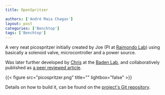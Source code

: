 ```yaml
---
title: OpenSpritzer

authors: ['André Maia Chagas']
layout: post
categories: ['Benchtop']
tags: ['Benchtop']
---
```



A very neat picospritzer initially created by Joe (PI at [Raimondo Lab](http://raimondolab.com/)) using basically a solenoid valve, microcontroller and a power source.

Was later further developed by [Chris](https://chrisjforman.com/) at the [Baden Lab](badenlab.org), and collaboratively published as [a peer reviewed article](https://www.nature.com/articles/s41598-017-02301-2).

{{< figure src="picospritzer.png" title="" lightbox="false" >}}

Details on how to build it, can be found on the [project's Git repository](https://github.com/BadenLab/Openspritzer/).
